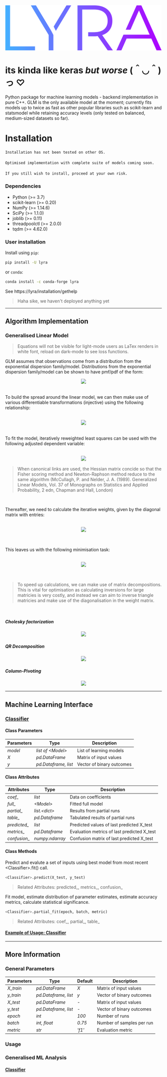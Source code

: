 <img src="https://github.com/print-hi/lyra/blob/main/lib/svg/LYRA-y.svg"> 

# its kinda like keras *but worse* (＾◡＾)っ ♡

Python package for machine learning models - backend implementation in pure C++. GLM is the only available model at the moment; currently fits models up to twice as fast as other popular libraries such as scikit-learn and statsmodel while retaining accuracy levels (only tested on balanced, medium-sized datasets so far).

# Installation

```bash
Installation has not been tested on other OS. 

Optimised implementation with complete suite of models coming soon.

If you still wish to install, proceed at your own risk.
```

### Dependencies

- Python (>= 3.7)
- scikit-learn (>= 0.20)
- NumPy (>= 1.14.6)
- SciPy (>= 1.1.0)
- joblib (>= 0.11)
- threadpoolctl (>= 2.0.0)
- tqdm (>= 4.62.0)

### User installation

Install using `pip`:
```bash
pip install -U lyra
```
or `conda`:
```bash
conda install -c conda-forge lyra
```
See https://lyra/installation/gethelp
    
> Haha sike, we haven't deployed anything yet

-------------------------------------------

## Algorithm Implementation
### Generalised Linear Model

> Equations will not be visible for light-mode users as LaTex renders in white font, reload on dark-mode to see loss functions.

GLM assumes that observations come from a distribution from the exponential dispersion family/model. Distributions from the exponential dispersion family/model can be shown to have pmf/pdf of the form: &nbsp;
<p align="center">
<img src="https://latex.codecogs.com/svg.latex?%5Cfn_cm%20%5Clarge%20%5Ccolor%7BWhite%7D%20%5Ctextit%7Bf%7D%28y_i%3B%20%5Ctheta_i%29%20%3D%20%5Cexp%20%5Cleft%5B%20%5Cdfrac%7By_i%20%5Ctheta_i%20-%20%5Ctextit%7Bb%7D%28%5Ctheta_i%29%7D%7B%5Ctextit%7Ba%7D_i%28%5Cphi%29%7D%20&plus;%20c%28y_i%3B%20%5Cphi%29%20%5Cright%5D" />
</p> <br />
To build the spread around the linear model, we can then make use of various differentiable transformations (injective) using the following relationship: <br/><br/>
<p align="center">
    <img src="https://latex.codecogs.com/svg.latex?%5Cfn_cm%20%5Clarge%20%5Ccolor%7BWhite%7D%20%5Ceta_i%20%3D%20g%28%5Cmu_i%29%20%3D%20g%28%5Cboldsymbol%7B%5Cmathbf%7Bx%7D%7D_i%27%20%7B%5Cboldsymbol%20%5Cbeta%7D%29%20%3D%20g%28%5Cmathbb%7BE%7D%5B%7B%5Cmathit%7BY_i%7D%7D%5D%29" />
</p> <br/>
To fit the model, iteratively reweighted least squares can be used with the following adjusted dependent variable: <br/><br/>
<p align="center">
    <img src="https://latex.codecogs.com/svg.latex?%5Cfn_cm%20%5Clarge%20%5Ccolor%7BWhite%7D%20%5Cmathnormal%7Bz%7D_i%20%3D%20%5Ceta_i%20&plus;%20%28%7B%5Cmathrm%7By%7D%7D_i%20-%20%5Cmu_i%29%20%5Cdfrac%7Bd%20%5Ceta_i%7D%7Bd%5Cmu_i%7D" />
</p> 

> When canonical links are used, the Hessian matrix concide so that the Fisher scoring method and Newton-Raphson method reduce to the same algorithm (McCullagh, P. and Nelder, J. A. (1989). Generalized Linear Models, Vol. 37 of Monographs on Statistics and Applied Probability, 2 edn, Chapman and Hall, London)

<br/>

Thereafter, we need to calculate the iterative weights, given by the diagonal matrix with entries: <br/><br/>
<p align="center">
    <img src="https://latex.codecogs.com/svg.latex?%5Cfn_cm%20%5Clarge%20%5Ccolor%7BWhite%7D%20%5Ctextit%7Bw%7D_i%20%3D%20%5Cdfrac%7B%5Cphi%20%5Ccdot%20b%5E%7B%27%27%7D%28%5Ctheta_i%29%7D%7B%5Ctextit%7Ba%7D_i%28%5Cphi%29%7D%20%5Ccdot%20%28%5Cdfrac%7Bd%20%5Ceta_i%7D%7Bd%5Cmu_i%7D%29%5E%7B-2%7D" />
</p><br/>

This leaves us with the following minimisation task: <br/><br/>
<p align="center">
    <img src="https://latex.codecogs.com/svg.latex?%5Clarge%20%5Ccolor%7BWhite%7D%5Cboldsymbol%20%5Cbeta%20%3D%20%28%5Cboldsymbol%7B%5Cmathrm%7BX%7D%7D%5E%7B%5Ctop%7D%20%5Cboldsymbol%7B%5Cmathrm%7BW%7D%7D%20%5Cboldsymbol%7B%5Cmathrm%7BX%7D%7D%29%5E%7B-1%7D%20%5Cboldsymbol%7B%5Cmathrm%7BX%7D%7D%5E%7B%5Ctop%7D%20%5Cboldsymbol%7B%5Cmathrm%7BW%7D%7D%20%5Cboldsymbol%7B%5Cmathrm%7Bz%7D%7D" />
</p><br/>

> To speed up calculations, we can make use of matrix decompositions. This is vital for optimisation as calculating inversions for large matricies is very costly, and instead we can aim to inverse triangle matricies and make use of the diagonalisation in the weight matrix. 

<br/>

##### Cholesky factorization 

<p align="center">
    <img src="https://latex.codecogs.com/svg.latex?%5Clarge%20%5Ccolor%7BWhite%7D%20%7B%5Cmathcal%7BR%7D%7D%5E%7B%5Ctop%7D%7B%5Cmathcal%7BR%7D%7D%20%3A%3D%20%5Cboldsymbol%7B%5Cmathrm%7BX%7D%7D%5E%7B%5Ctop%7D%5Cboldsymbol%7B%5Cmathrm%7BW%7D%7D%5Cboldsymbol%7B%5Cmathrm%7BX%7D%7D%20%5Clongrightarrow%20%5Cboldsymbol%20%5Cbeta%20%3D%20%7B%5Cmathcal%7BR%7D%7D%5E%7B-1%7D%7B%5Cmathcal%7BR%7D%7D%20%5E%7B-%5Ctop%7D%20%5Cboldsymbol%7B%5Cmathrm%7BX%7D%7D%5E%7B%5Ctop%7D%20%5Cboldsymbol%7B%5Cmathrm%7BW%7D%7D%20%5Cboldsymbol%7B%5Cmathrm%7Bz%7D%7D" />
</p>

##### QR Decomposition

<p align="center">
    <img src="https://latex.codecogs.com/svg.latex?%5Clarge%20%5Ccolor%7BWhite%7D%20%7B%5Cmathcal%7BQ%7D%7D%7B%5Cmathcal%7BR%7D%7D%20%3A%3D%20%5Cboldsymbol%7B%5Cmathrm%7BW%7D%7D%5E%7B%5Cfrac%7B1%7D%7B2%7D%7D%5Cboldsymbol%7B%5Cmathrm%7BX%7D%7D%20%5Clongrightarrow%20%5Cboldsymbol%20%5Cbeta%20%3D%20%7B%5Cmathcal%7BR%7D%7D%5E%7B-1%7D%7B%5Cmathcal%7BQ%7D%7D%5E%7B%5Ctop%7D%20%5Cboldsymbol%7B%5Cmathrm%7BW%7D%7D%20%5Cboldsymbol%7B%5Cmathrm%7Bz%7D%7D" />
</p>

##### Column-Pivoting

<p align="center">
    <img src="https://latex.codecogs.com/svg.latex?%5Clarge%20%5Ccolor%7BWhite%7D%20%7B%5Cmathcal%7BQ%7D%7D%7B%5Cmathcal%7BR%7D%7D%7B%5Cmathcal%7BP%7D%7D%20%3A%3D%20%5Cboldsymbol%7B%5Cmathrm%7BX%7D%7D%5Cboldsymbol%7B%5Cmathrm%7BW%7D%7D%5E%7B%5Cfrac%7B1%7D%7B2%7D%7D%20%5Clongrightarrow%20%5Cboldsymbol%20%5Cbeta%20%3D%20%7B%5Cmathcal%7BP%7D%7D%7B%5Cmathcal%7BR%7D%7D%5E%7B-1%7D%7B%5Cmathcal%7BQ%7D%7D%5E%7B%5Ctop%7D%20%5Cboldsymbol%7B%5Cmathrm%7BW%7D%7D%20%5Cboldsymbol%7B%5Cmathrm%7Bz%7D%7D" />
</p>

-------------------------------------------

## Machine Learning Interface
### [Classifier](https://github.com/print-hi/lyra/blob/usage/usage/classifier.ipynb) <a name="classifier"></a>

#### Class Parameters

| Parameters | Type | Description |
| ---- | --- | --- |
| *model*  | *list of \<Model\>*  | List of learning models |
| *X*  | *pd.DataFrame*  | Matrix of input values |
| *y*  | *pd.Dataframe, list*   | Vector of binary outcomes |

#### Class Attributes

| Attributes | Type | Description |
| ---- | --- | --- |
| *coef_*  | *list*    | Data on coefficients |
| *full_*  | *\<Model\>*   | Fitted full model |
| *partial_*  | *list.\<dict\>*   | Results from partial runs |
| *table_*  | *pd.Dataframe*   | Tabulated results of partial runs |
| *predicted_*  | *list*  | Predicted values of last predicted X_test |
| *metrics_*  | *pd.Dataframe*  | Evaluation metrics of last predicted X_test |
| *confusion_*  | *numpy.ndarray*  | Confusion matrix of last predicted X_test |

#### Class Methods
Predict and evalute a set of inputs using best model from most recent \<Classifier\>.fit() call. 

```python     
<Classifier>.predict(X_test, y_test)
```
> Related Attributes: predicted_, metrics_, confusion_

Fit model, estimate distribution of parameter estimates, estimate accuracy metrics, calculate statistical significance.

```python 
<Classifier>.partial_fit(epoch, batch, metric) 
```
> Related Attributes: coef_, partial_, table_ 


#### [Example of Usage: Classifier](https://github.com/print-hi/lyra/blob/usage/usage/classifier.ipynb)

-------------------------------------------

## More Information
### General Parameters <a name="params"></a>

| Parameters | Type | Default | Description |
| ---- | --- | --- |  --- |
| *X_train*  | *pd.DataFrame* | *X*     | Matrix of input values|
| *y_train*  | *pd.Dataframe, list* | *y*   | Vector of binary outcomes |
| *X_test*  | *pd.DataFrame*   | - | Matrix of input values|
| *y_test*  | *pd.Dataframe, list*   | - | Vector of binary outcomes |
| *epoch*  | *int* | *100*    | Number of runs |
| *batch*  | *int, float* | *0.75*   | Number of samples per run |
| *metric*  | *str* | *'f1'*   | Evaluation metric |

### Usage
### Generalised ML Analysis
#### [Classifier](https://github.com/print-hi/lyra/blob/usage/usage/classifier.ipynb) <a name="classifier"></a>
